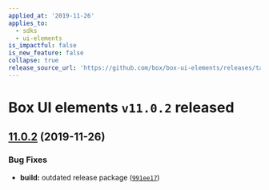```yaml
---
applied_at: '2019-11-26'
applies_to:
  - sdks
  - ui-elements
is_impactful: false
is_new_feature: false
collapse: true
release_source_url: 'https://github.com/box/box-ui-elements/releases/tag/v11.0.2'
---
```


# Box UI elements `v11.0.2` released

## [11.0.2][1] (2019-11-26)

### Bug Fixes

- **build:** outdated release package ([`991ee17`][2])

[1]: https://github.com/box/box-ui-elements/compare/v11.0.1...v11.0.2

[2]: https://github.com/box/box-ui-elements/commit/991ee17
